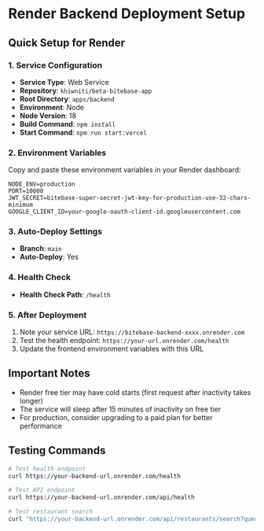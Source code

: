# Render Backend Deployment Setup

## Quick Setup for Render

### 1. Service Configuration
- **Service Type**: Web Service
- **Repository**: `khiwniti/beta-bitebase-app`
- **Root Directory**: `apps/backend`
- **Environment**: Node
- **Node Version**: 18
- **Build Command**: `npm install`
- **Start Command**: `npm run start:vercel`

### 2. Environment Variables

Copy and paste these environment variables in your Render dashboard:

```
NODE_ENV=production
PORT=10000
JWT_SECRET=bitebase-super-secret-jwt-key-for-production-use-32-chars-minimum
GOOGLE_CLIENT_ID=your-google-oauth-client-id.googleusercontent.com
```

### 3. Auto-Deploy Settings
- **Branch**: `main`
- **Auto-Deploy**: Yes

### 4. Health Check
- **Health Check Path**: `/health`

### 5. After Deployment
1. Note your service URL: `https://bitebase-backend-xxxx.onrender.com`
2. Test the health endpoint: `https://your-url.onrender.com/health`
3. Update the frontend environment variables with this URL

## Important Notes

- Render free tier may have cold starts (first request after inactivity takes longer)
- The service will sleep after 15 minutes of inactivity on free tier
- For production, consider upgrading to a paid plan for better performance

## Testing Commands

```bash
# Test health endpoint
curl https://your-backend-url.onrender.com/health

# Test API endpoint
curl https://your-backend-url.onrender.com/api/health

# Test restaurant search
curl "https://your-backend-url.onrender.com/api/restaurants/search?query=thai"
```